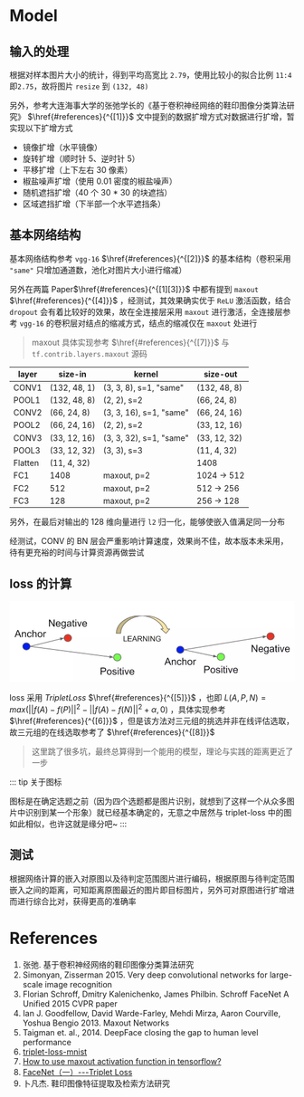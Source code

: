 # Model

## 输入的处理

根据对样本图片大小的统计，得到平均高宽比 `2.79`，使用比较小的拟合比例 `11:4` 即`2.75`，故将图片 `resize` 到 `(132, 48)`

另外，参考大连海事大学的张弛学长的《基于卷积神经网络的鞋印图像分类算法研究》 $\href{#references}{^{[1]}}$ 文中提到的数据扩增方式对数据进行扩增，暂实现以下扩增方式

-  镜像扩增（水平镜像）
-  旋转扩增（顺时针 5、逆时针 5）
-  平移扩增（上下左右 30 像素）
-  椒盐噪声扩增（使用 0.01 密度的椒盐噪声）
-  随机遮挡扩增（40 个 30 \* 30 的块遮挡）
-  区域遮挡扩增（下半部一个水平遮挡条）

## 基本网络结构

基本网络结构参考 `vgg-16` $\href{#references}{^{[2]}}$ 的基本结构（卷积采用 `"same"` 只增加通道数，池化对图片大小进行缩减）

另外在两篇 Paper$\href{#references}{^{[1][3]}}$ 中都有提到 `maxout` $\href{#references}{^{[4]}}$ ，经测试，其效果确实优于 `ReLU` 激活函数，结合 `dropout` 会有着比较好的效果，故在全连接层采用 `maxout` 进行激活，全连接层参考 `vgg-16` 的卷积层对结点的缩减方式，结点的缩减仅在 `maxout` 处进行

> maxout 具体实现参考 $\href{#references}{^{[7]}}$ 与 `tf.contrib.layers.maxout` 源码

| layer   | size-in      | kernel                  | size-out       |
| ------- | ------------ | ----------------------- | -------------- |
| CONV1   | (132, 48, 1) | (3, 3, 8), s=1, "same"  | (132, 48, 8)   |
| POOL1   | (132, 48, 8) | (2, 2), s=2             | (66, 24, 8)    |
| CONV2   | (66, 24, 8)  | (3, 3, 16), s=1, "same" | (66, 24, 16)   |
| POOL2   | (66, 24, 16) | (2, 2), s=2             | (33, 12, 16)   |
| CONV3   | (33, 12, 16) | (3, 3, 32), s=1, "same" | (33, 12, 32)   |
| POOL3   | (33, 12, 32) | (3, 3), s=3             | (11, 4, 32)    |
| Flatten | (11, 4, 32)  |                         | 1408           |
| FC1     | 1408         | maxout, p=2             | 1024 $\to$ 512 |
| FC2     | 512          | maxout, p=2             | 512 $\to$ 256  |
| FC3     | 128          | maxout, p=2             | 256 $\to$ 128  |

另外，在最后对输出的 128 维向量进行 `l2` 归一化，能够使嵌入值满足同一分布

经测试，CONV 的 BN 层会严重影响计算速度，效果尚不佳，故本版本未采用，待有更充裕的时间与计算资源再做尝试

## loss 的计算

![triplet-loss](../Images/triplet-loss.jpg)

loss 采用 $Triplet Loss$ $\href{#references}{^{[5]}}$ ，也即 $L(A, P, N) = max(|| f(A) - f(P) ||^2 - || f(A) - f(N)||^2 + \alpha, 0)$ ，具体实现参考 $\href{#references}{^{[6]}}$ ，但是该方法对三元组的挑选并非在线评估选取，故三元组的在线选取参考了 $\href{#references}{^{[8]}}$

> 这里跳了很多坑，最终总算得到一个能用的模型，理论与实践的距离更近了一步

::: tip
关于图标

图标是在确定选题之前（因为四个选题都是图片识别，就想到了这样一个从众多图片中识别到某一个形象）就已经基本确定的，无意之中居然与 triplet-loss 中的图如此相似，也许这就是缘分吧~
:::

## 测试

根据网络计算的嵌入对原图以及待判定范围图片进行编码，根据原图与待判定范围嵌入之间的距离，可知距离原图最近的图片即目标图片，另外可对原图进行扩增进而进行综合比对，获得更高的准确率

# References

1. 张弛. 基于卷积神经网络的鞋印图像分类算法研究
2. Simonyan, Zisserman 2015. Very deep convolutional networks for large-scale image recognition
3. Florian Schroff, Dmitry Kalenichenko, James Philbin. Schroff FaceNet A Unified 2015 CVPR paper
4. Ian J. Goodfellow, David Warde-Farley, Mehdi Mirza, Aaron Courville, Yoshua Bengio 2013. Maxout Networks
5. Taigman et. al., 2014. DeepFace closing the gap to human level performance
6. [triplet-loss-mnist](https://github.com/SpikeKing/triplet-loss-mnist)
7. [How to use maxout activation function in tensorflow?](https://stackoverflow.com/questions/39954793/how-to-use-maxout-activation-function-in-tensorflow)
8. [FaceNet（一）---Triplet Loss](https://blog.csdn.net/baidu_27643275/article/details/79222206)
9. 卜凡杰. 鞋印图像特征提取及检索方法研究
